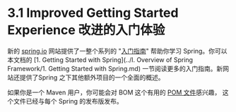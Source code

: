 3.1 Improved Getting Started Experience 改进的入门体验
========================

新的 [spring.io](https://spring.io/) 网站提供了一整个系列的 "[入门指南](https://spring.io/guides)" 帮助你学习 Spring。你可以本文档的 [1. Getting Started with Spring](../I. Overview of Spring Framework/1. Getting Started with Spring.md) 一节阅读更多的入门指南。新网站还提供了Spring 之下其他额外项目的一个全面的概述。

如果你是一个 Maven 用户，你可能会对 BOM 这个有用的 [POM 文件](http://docs.spring.io/spring/docs/4.2.0.BUILD-SNAPSHOT/spring-framework-reference/htmlsingle/#overview-maven-bom)感兴趣， 这个文件已经与每个 Spring 的发布版发布。